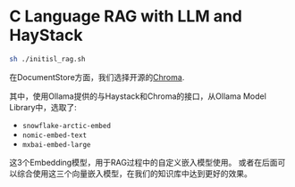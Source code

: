 # C Language RAG with LLM and HayStack



```bash
sh ./initisl_rag.sh
```


在DocumentStore方面，我们选择开源的[Chroma](https://docs.trychroma.com).

其中，使用Ollama提供的与Haystack和Chroma的接口，从Ollama Model Library中，选取了:

* `snowflake-arctic-embed`
* `nomic-embed-text`
* `mxbai-embed-large`

这3个Embedding模型，用于RAG过程中的自定义嵌入模型使用。 或者在后面可以综合使用这三个向量嵌入模型，在我们的知识库中达到更好的效果。










